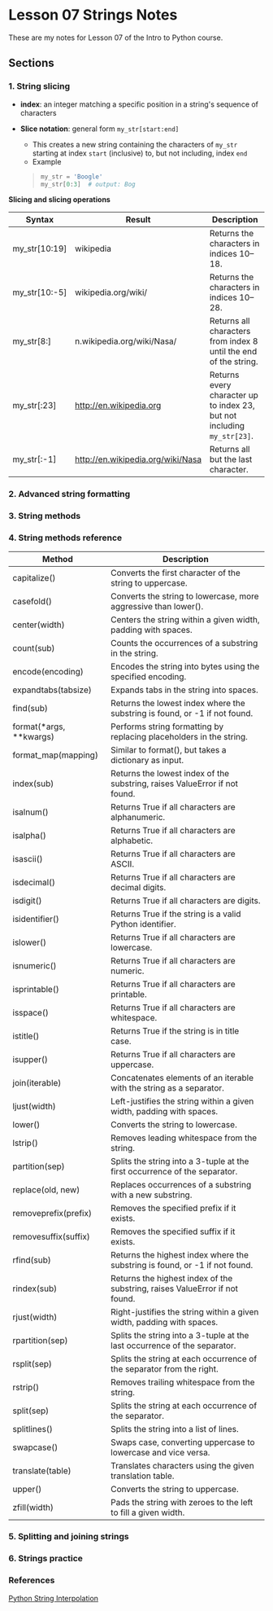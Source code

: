 # Lesson 07 Strings Notes

These are my notes for Lesson 07 of the Intro to Python course.

## Sections

### 1. String slicing

- **index**: an integer matching a specific position in a string's sequence of characters

- **Slice notation**: general form ```my_str[start:end]```
  - This creates a new string containing the characters of ```my_str``` starting at index ```start``` (inclusive) to, but not including, index ```end```
  - Example
  > ``` python
  > my_str = 'Boogle'
  > my_str[0:3]  # output: Bog
  > ```
  
**Slicing and slicing operations**

| Syntax        | Result                          | Description                                                   |
|---------------|---------------------------------|---------------------------------------------------------------|
| my_str[10:19] | wikipedia                       | Returns the characters in indices 10–18.                      |
| my_str[10:-5] | wikipedia.org/wiki/             | Returns the characters in indices 10–28.                      |
| my_str[8:]    | n.wikipedia.org/wiki/Nasa/      | Returns all characters from index 8 until the end of the string. |
| my_str[:23]   | http://en.wikipedia.org         | Returns every character up to index 23, but not including `my_str[23]`. |
| my_str[:-1]   | http://en.wikipedia.org/wiki/Nasa | Returns all but the last character.                          |


### 2. Advanced string formatting

### 3. String methods

### 4. String methods reference

| Method              | Description                                                                 |
|---------------------|-----------------------------------------------------------------------------|
| capitalize()        | Converts the first character of the string to uppercase.                   |
| casefold()          | Converts the string to lowercase, more aggressive than lower().             |
| center(width)       | Centers the string within a given width, padding with spaces.               |
| count(sub)          | Counts the occurrences of a substring in the string.                        |
| encode(encoding)    | Encodes the string into bytes using the specified encoding.                  |
| expandtabs(tabsize) | Expands tabs in the string into spaces.                                     |
| find(sub)           | Returns the lowest index where the substring is found, or -1 if not found.  |
| format(*args, **kwargs) | Performs string formatting by replacing placeholders in the string.    |
| format_map(mapping) | Similar to format(), but takes a dictionary as input.                       |
| index(sub)          | Returns the lowest index of the substring, raises ValueError if not found.  |
| isalnum()           | Returns True if all characters are alphanumeric.                            |
| isalpha()           | Returns True if all characters are alphabetic.                              |
| isascii()           | Returns True if all characters are ASCII.                                   |
| isdecimal()         | Returns True if all characters are decimal digits.                          |
| isdigit()           | Returns True if all characters are digits.                                  |
| isidentifier()      | Returns True if the string is a valid Python identifier.                    |
| islower()           | Returns True if all characters are lowercase.                               |
| isnumeric()         | Returns True if all characters are numeric.                                 |
| isprintable()       | Returns True if all characters are printable.                               |
| isspace()           | Returns True if all characters are whitespace.                              |
| istitle()           | Returns True if the string is in title case.                                |
| isupper()           | Returns True if all characters are uppercase.                               |
| join(iterable)      | Concatenates elements of an iterable with the string as a separator.         |
| ljust(width)        | Left-justifies the string within a given width, padding with spaces.         |
| lower()             | Converts the string to lowercase.                                           |
| lstrip()            | Removes leading whitespace from the string.                                 |
| partition(sep)      | Splits the string into a 3-tuple at the first occurrence of the separator.   |
| replace(old, new)   | Replaces occurrences of a substring with a new substring.                   |
| removeprefix(prefix)| Removes the specified prefix if it exists.                                  |
| removesuffix(suffix)| Removes the specified suffix if it exists.                                  |
| rfind(sub)          | Returns the highest index where the substring is found, or -1 if not found. |
| rindex(sub)         | Returns the highest index of the substring, raises ValueError if not found. |
| rjust(width)        | Right-justifies the string within a given width, padding with spaces.        |
| rpartition(sep)     | Splits the string into a 3-tuple at the last occurrence of the separator.    |
| rsplit(sep)         | Splits the string at each occurrence of the separator from the right.        |
| rstrip()            | Removes trailing whitespace from the string.                                |
| split(sep)          | Splits the string at each occurrence of the separator.                      |
| splitlines()        | Splits the string into a list of lines.                                     |
| swapcase()          | Swaps case, converting uppercase to lowercase and vice versa.               |
| translate(table)    | Translates characters using the given translation table.                    |
| upper()             | Converts the string to uppercase.                                           |
| zfill(width)        | Pads the string with zeroes to the left to fill a given width.               |


### 5. Splitting and joining strings

### 6. Strings practice

### References

[Python String Interpolation](https://www.geeksforgeeks.org/python/python-string-interpolation/)
